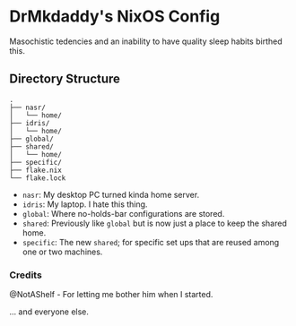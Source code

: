 # DrMkdaddy's NixOS Config

Masochistic tedencies and an inability to have quality sleep habits birthed
this.

## Directory Structure

```
.
├── nasr/
│   └── home/
├── idris/
│   └── home/
├── global/
├── shared/
│   └── home/
├── specific/
├── flake.nix
└── flake.lock
```

- `nasr`: My desktop PC turned kinda home server.
- `idris`: My laptop. I hate this thing.
- `global`: Where no-holds-bar configurations are stored.
- `shared`: Previously like `global` but is now just a place to keep the shared
  home.
- `specific`: The new `shared`; for specific set ups that are reused among one or
  two machines.

### Credits

 @NotAShelf - For letting me bother him when I started. 

... and everyone else.
